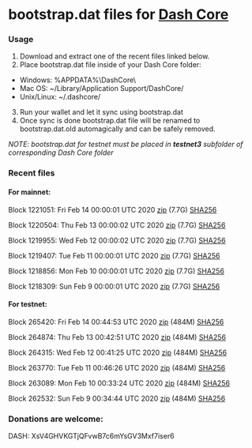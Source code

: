 # bootstrap.dat files for [Dash Core](https://github.com/dashpay/dash)

### Usage

1. Download and extract one of the recent files linked below.
2. Place bootstrap.dat file inside of your Dash Core folder:
 - Windows: %APPDATA%\DashCore\
 - Mac OS: ~/Library/Application Support/DashCore/
 - Unix/Linux: ~/.dashcore/
3. Run your wallet and let it sync using bootstrap.dat
4. Once sync is done bootstrap.dat file will be renamed to bootstrap.dat.old automagically and can be safely removed.

_NOTE: bootstrap.dat for testnet must be placed in **testnet3** subfolder of corresponding Dash Core folder_

### Recent files

#### For mainnet:

Block 1221051: Fri Feb 14 00:00:01 UTC 2020 [zip](https://dash-bootstrap.ams3.digitaloceanspaces.com/mainnet/2020-02-14/bootstrap.dat.zip) (7.7G) [SHA256](https://dash-bootstrap.ams3.digitaloceanspaces.com/mainnet/2020-02-14/sha256.txt)

Block 1220504: Thu Feb 13 00:00:02 UTC 2020 [zip](https://dash-bootstrap.ams3.digitaloceanspaces.com/mainnet/2020-02-13/bootstrap.dat.zip) (7.7G) [SHA256](https://dash-bootstrap.ams3.digitaloceanspaces.com/mainnet/2020-02-13/sha256.txt)

Block 1219955: Wed Feb 12 00:00:02 UTC 2020 [zip](https://dash-bootstrap.ams3.digitaloceanspaces.com/mainnet/2020-02-12/bootstrap.dat.zip) (7.7G) [SHA256](https://dash-bootstrap.ams3.digitaloceanspaces.com/mainnet/2020-02-12/sha256.txt)

Block 1219407: Tue Feb 11 00:00:01 UTC 2020 [zip](https://dash-bootstrap.ams3.digitaloceanspaces.com/mainnet/2020-02-11/bootstrap.dat.zip) (7.7G) [SHA256](https://dash-bootstrap.ams3.digitaloceanspaces.com/mainnet/2020-02-11/sha256.txt)

Block 1218856: Mon Feb 10 00:00:01 UTC 2020 [zip](https://dash-bootstrap.ams3.digitaloceanspaces.com/mainnet/2020-02-10/bootstrap.dat.zip) (7.7G) [SHA256](https://dash-bootstrap.ams3.digitaloceanspaces.com/mainnet/2020-02-10/sha256.txt)

Block 1218309: Sun Feb  9 00:00:01 UTC 2020 [zip](https://dash-bootstrap.ams3.digitaloceanspaces.com/mainnet/2020-02-09/bootstrap.dat.zip) (7.7G) [SHA256](https://dash-bootstrap.ams3.digitaloceanspaces.com/mainnet/2020-02-09/sha256.txt)


#### For testnet:

Block 265420: Fri Feb 14 00:44:53 UTC 2020 [zip](https://dash-bootstrap.ams3.digitaloceanspaces.com/testnet/2020-02-14/bootstrap.dat.zip) (484M) [SHA256](https://dash-bootstrap.ams3.digitaloceanspaces.com/testnet/2020-02-14/sha256.txt)

Block 264874: Thu Feb 13 00:42:51 UTC 2020 [zip](https://dash-bootstrap.ams3.digitaloceanspaces.com/testnet/2020-02-13/bootstrap.dat.zip) (484M) [SHA256](https://dash-bootstrap.ams3.digitaloceanspaces.com/testnet/2020-02-13/sha256.txt)

Block 264315: Wed Feb 12 00:41:25 UTC 2020 [zip](https://dash-bootstrap.ams3.digitaloceanspaces.com/testnet/2020-02-12/bootstrap.dat.zip) (484M) [SHA256](https://dash-bootstrap.ams3.digitaloceanspaces.com/testnet/2020-02-12/sha256.txt)

Block 263770: Tue Feb 11 00:46:26 UTC 2020 [zip](https://dash-bootstrap.ams3.digitaloceanspaces.com/testnet/2020-02-11/bootstrap.dat.zip) (484M) [SHA256](https://dash-bootstrap.ams3.digitaloceanspaces.com/testnet/2020-02-11/sha256.txt)

Block 263089: Mon Feb 10 00:33:24 UTC 2020 [zip](https://dash-bootstrap.ams3.digitaloceanspaces.com/testnet/2020-02-10/bootstrap.dat.zip) (484M) [SHA256](https://dash-bootstrap.ams3.digitaloceanspaces.com/testnet/2020-02-10/sha256.txt)

Block 262532: Sun Feb  9 00:34:44 UTC 2020 [zip](https://dash-bootstrap.ams3.digitaloceanspaces.com/testnet/2020-02-09/bootstrap.dat.zip) (484M) [SHA256](https://dash-bootstrap.ams3.digitaloceanspaces.com/testnet/2020-02-09/sha256.txt)


### Donations are welcome:

DASH: XsV4GHVKGTjQFvwB7c6mYsGV3Mxf7iser6
